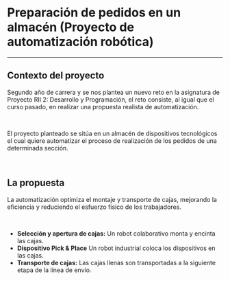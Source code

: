 # Preparación de pedidos en un almacén (Proyecto de automatización robótica)

---

## Contexto del proyecto

Segundo año de carrera y se nos plantea un nuevo reto en la asignatura de Proyecto RII 2: Desarrollo y Programación, el reto consiste, al igual que el curso pasado, en realizar una propuesta realista de automatización.

<br>

El proyecto planteado se sitúa en un almacén de dispositivos tecnológicos el cual quiere automatizar el proceso de realización de los pedidos de una determinada sección.

<br>

## La propuesta

La automatización optimiza el montaje y transporte de cajas, mejorando la eficiencia y reduciendo el esfuerzo físico de los trabajadores.

<br>

- **Selección y apertura de cajas:** Un robot colaborativo monta y encinta las cajas.
- **Dispositivo Pick & Place** Un robot industrial coloca los dispositivos en las cajas.
- **Transporte de cajas:** Las cajas llenas son transportadas a la siguiente etapa de la línea de envío.
